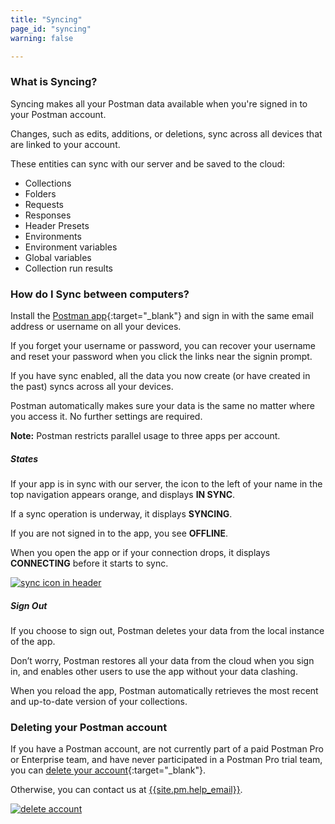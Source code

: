 ```yaml
---
title: "Syncing"
page_id: "syncing"
warning: false

---
```


### What is Syncing?

Syncing makes all your Postman data available when you're signed in to your Postman account.

Changes, such as edits, additions, or deletions, sync across all devices that are linked to your account.

These entities can sync with our server and be saved to the cloud:

   *   Collections
   *   Folders
   *   Requests
   *   Responses
   *   Header Presets
   *   Environments
   *   Environment variables
   *   Global variables
   *   Collection run results

### How do I Sync between computers?

Install the [Postman app]({{site.pm.root}}/apps){:target="_blank"} and sign in with the same email address or username on all your devices. 

If you forget your username or password, you can recover your username and reset your password when you click the links near the signin prompt. 

If you have sync enabled, all the data you now create (or have created in the past) syncs across all your devices.

Postman automatically makes sure your data is the same no matter where you access it. No further settings are required.

**Note:** Postman restricts parallel usage to three apps per account.


##### **States**

If your app is in sync with our server, the icon to the left of your name in the top navigation appears orange, and displays **IN SYNC**. 

If a sync operation is underway, it displays **SYNCING**. 

If you are not signed in to the app, you see **OFFLINE**. 

When you open the app or if your connection drops, it displays **CONNECTING** before it starts to sync.

[![sync icon in header](https://s3.amazonaws.com/postman-static-getpostman-com/postman-docs/WS-in-sync.png)](https://s3.amazonaws.com/postman-static-getpostman-com/postman-docs/WS-in-sync.png)

##### **Sign Out**

If you choose to sign out, Postman deletes your data from the local instance of the app. 

Don’t worry, Postman restores all your data from the cloud when you sign in, and enables other users to use the app without your data clashing.

When you reload the app, Postman automatically retrieves the most recent and up-to-date version of your collections.

### Deleting your Postman account

If you have a Postman account, are not currently part of a paid Postman Pro or Enterprise team, and have never participated in a Postman Pro trial team, you can [delete your account]({{site.pm.gs}}/dashboard/profile){:target="_blank"}. 

Otherwise, you can contact us at [{{site.pm.help_email}}](mailto:{{site.pm.help_email}}).

[![delete account](https://s3.amazonaws.com/postman-static-getpostman-com/postman-docs/WS-syncing-deleteAccount.png)](https://s3.amazonaws.com/postman-static-getpostman-com/postman-docs/WS-syncing-deleteAccount.png)
